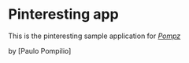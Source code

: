 # Pinteresting app

This is the pinteresting sample application for
[*Pompz*](/https://github.com/Pompz/pinteresting.git)

by [Paulo Pompilio]